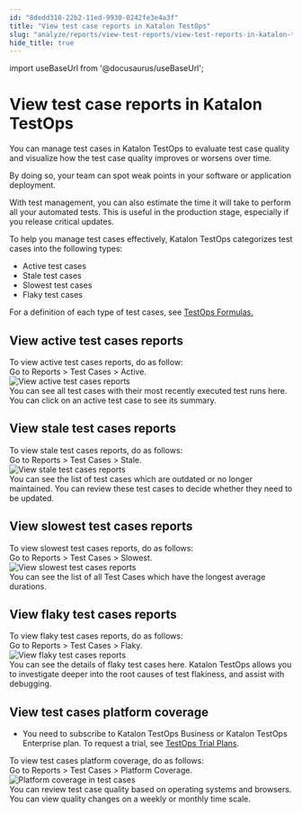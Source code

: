 ```yaml
---
id: "8dedd310-22b2-11ed-9930-0242fe3e4a3f"
title: "View test case reports in Katalon TestOps"
slug: "analyze/reports/view-test-reports/view-test-reports-in-katalon-testops/view-test-case-reports-in-katalon-testops"
hide_title: true
---
```

import useBaseUrl from '@docusaurus/useBaseUrl';


# <a id="id" class="anchor_top_offset"/><a id="ariaid-title1" class="anchor_top_offset"/>View test case reports in <span xmlns="http://www.w3.org/1999/xhtml" className="ph">Katalon TestOps</span> 

<p xmlns="http://www.w3.org/1999/xhtml" className="p">You can manage test cases in <span className="ph">Katalon TestOps</span> to evaluate test   case quality and visualize how the test case quality improves or   worsens over time.</p> 
<p xmlns="http://www.w3.org/1999/xhtml" className="p">By doing so, your team can spot weak points in your software or   application deployment.</p> 
<p xmlns="http://www.w3.org/1999/xhtml" className="p">With test management, you can also estimate the time it will   take to perform all your automated tests. This is useful in the   production stage, especially if you release critical updates.</p> 
<p xmlns="http://www.w3.org/1999/xhtml" className="p">To help you manage test cases effectively, <span className="ph">Katalon TestOps</span>   categorizes test cases into the following types:</p> 
<ul xmlns="http://www.w3.org/1999/xhtml" className="ul"><li className="li">Active test cases</li><li className="li">Stale test cases</li><li className="li">Slowest test cases</li><li className="li">Flaky test cases</li></ul> 
<p xmlns="http://www.w3.org/1999/xhtml" className="p">For a definition of each type of test cases, see <a className="xref" href="/get-started/terminology-and-formulas#id_2">TestOps     Formulas.</a></p> 

## <a id="task-4799" class="anchor_top_offset"/>View active test cases reports

<section xmlns="http://www.w3.org/1999/xhtml" className="section context">To view active test cases reports, do as follow:</section> 
<div xmlns="http://www.w3.org/1999/xhtml" className="li step p"><span className="ph cmd">Go to <span className="ph uicontrol">Reports</span> &gt; <span className="ph uicontrol">Test Cases</span> &gt; <span className="ph uicontrol">Active</span>.</span><div className="itemgroup info"><img className="image" src={useBaseUrl("/8de6ce30-22b2-11ed-9930-0242fe3e4a3f.png")} alt="View active test cases reports" /></div></div>
<section xmlns="http://www.w3.org/1999/xhtml" className="section result">You can see all test cases with their most recently executed test runs here. You can click on an active test case to see its summary.</section> 

## <a id="task-1076" class="anchor_top_offset"/>View stale test cases reports

<section xmlns="http://www.w3.org/1999/xhtml" className="section context">To view stale test cases reports, do as follows:</section> 
<div xmlns="http://www.w3.org/1999/xhtml" className="li step p"><span className="ph cmd">Go to <span className="ph uicontrol">Reports</span> &gt; <span className="ph uicontrol">Test Cases</span> &gt; <span className="ph uicontrol">Stale</span>.</span><div className="itemgroup info"><img className="image" src={useBaseUrl("/8de9db70-22b2-11ed-9930-0242fe3e4a3f.png")} alt="View stale test cases reports" /></div></div>
<section xmlns="http://www.w3.org/1999/xhtml" className="section result">You can see the list of test cases which are outdated or no longer maintained. You can review these test cases to decide whether they need to be updated.</section> 

## <a id="task-8669" class="anchor_top_offset"/>View slowest test cases reports

<section xmlns="http://www.w3.org/1999/xhtml" className="section context">To view slowest test cases reports, do as follows:</section> 
<div xmlns="http://www.w3.org/1999/xhtml" className="li step p"><span className="ph cmd">Go to <span className="ph uicontrol">Reports</span> &gt; <span className="ph uicontrol">Test Cases</span> &gt; <span className="ph uicontrol">Slowest</span>.</span><div className="itemgroup info"><img className="image" src={useBaseUrl("/8de91820-22b2-11ed-9930-0242fe3e4a3f.png")} alt="View slowest test cases reports" /></div></div>
<section xmlns="http://www.w3.org/1999/xhtml" className="section result">You can see the list of all Test Cases which have the longest average durations.</section> 

## <a id="task-6657" class="anchor_top_offset"/>View flaky test cases reports

<section xmlns="http://www.w3.org/1999/xhtml" className="section context">To view flaky test cases reports, do as follows:</section> 
<div xmlns="http://www.w3.org/1999/xhtml" className="li step p"><span className="ph cmd">Go to <span className="ph uicontrol">Reports</span> &gt; <span className="ph uicontrol">Test Cases</span> &gt; <span className="ph uicontrol">Flaky</span>.</span><div className="itemgroup info"><img className="image" src={useBaseUrl("/8de82dc0-22b2-11ed-9930-0242fe3e4a3f.png")} alt="View flaky test cases reports" /></div></div>
<section xmlns="http://www.w3.org/1999/xhtml" className="section result">You can see the details of flaky test cases here. <span className="ph">Katalon TestOps</span> allows you to investigate deeper into the root causes of test flakiness, and assist with debugging.</section> 

## <a id="task-2411" class="anchor_top_offset"/>View test cases platform coverage

<div xmlns="http://www.w3.org/1999/xhtml" className="section prereq p"><ul className="ul"><li className="li"><p className="p">You need to subscribe to <span className="ph">Katalon TestOps Business</span> or    <span className="ph">Katalon TestOps Enterprise</span> plan. To request a trial, see <a className="xref" href="/administer/katalon-platform-packages/katalon-platform-trial-plans">TestOps Trial Plans</a>.</p></li></ul></div>
<section xmlns="http://www.w3.org/1999/xhtml" className="section context">To view test cases platform coverage, do as follows:</section> 
<div xmlns="http://www.w3.org/1999/xhtml" className="li step p"><span className="ph cmd">Go to <span className="ph uicontrol">Reports</span> &gt; <span className="ph uicontrol">Test Cases</span> &gt; <span className="ph uicontrol">Platform Coverage</span>.</span><div className="itemgroup info"><img className="image" src={useBaseUrl("/8de79180-22b2-11ed-9930-0242fe3e4a3f.png")} alt="Platform coverage in test cases" /></div></div>
<section xmlns="http://www.w3.org/1999/xhtml" className="section result">You can review test case quality based on operating systems and browsers. You can view quality changes on a weekly or monthly time scale.</section> 
